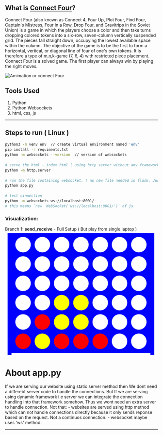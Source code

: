 ## What is [Connect Four](https://en.wikipedia.org/wiki/Connect_Four)?
Connect Four (also known as Connect 4, Four Up, Plot Four, Find Four, Captain's Mistress, Four in a Row, Drop Four, and Gravitrips in the Soviet Union) is a game in which the players choose a color and then take turns dropping colored tokens into a six-row, seven-column vertically suspended grid. The pieces fall straight down, occupying the lowest available space within the column. The objective of the game is to be the first to form a horizontal, vertical, or diagonal line of four of one's own tokens. It is therefore a type of m,n,k-game (7, 6, 4) with restricted piece placement. Connect Four is a solved game. The first player can always win by playing the right moves.

![Amimation or connect Four](https://upload.wikimedia.org/wikipedia/commons/a/ad/Connect_Four.gif)

## Tools Used
1. Python
2. Python Websockets
3. html, css, js
---
## Steps to run ( Linux )
```bash
python3 -m venv env  // create virtual environment named 'env'
pip install -r requiments.txt
python -m websockets --version  // version of websockets

# serve the html - index.html ( using http server without any framework, or static server )
python -m http.server

# run the file containing websocket. ( no new file needed in flask. Just run before the app.run() )
python app.py

# test cinnection
python -m websockets ws://localhost:8001/
# this means `new  WebSocket('ws://localhost:8001/')` of js.

```

### Visualization:
Branch 1: **send_receive**  - Full Setup ( But play from single laptop )
[![Video That shows the first Step code result.](https://github.com/saikat709/chat-system-websockets/blob/main/github_readme_assets/c4.png?raw=true)](https://github.com/saikat709/react-django-crud-application/blob/main/github_readme_assets/sr_1.webm?raw=true)


# About app.py
If we are serving our website using static server method then We dont need  a differebt server code to handle the connections. But If we are serving using dynamic framework i.e server we can integrate the connection handling into that framework somehow. Thus we wont need an extra server to handle connection.
Not that:
    - websites are served using http method which can not handle connections directly because it only sends reponse based on the request. Not a continuos connection.
    - websocket maybe uses 'ws' method.
___